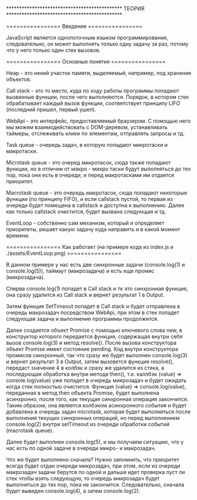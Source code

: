 *********************************************  ТЕОРИЯ *********************************************


================ Введение ================

JavaScript является однопоточным языком программирования, следовательно,
он может выполнять только одну задачу за раз, потому что у него только один стек вызовов.



================ Основные понятия ================

Heap - это некий участок памяти, выделяемый, например, под хранение объектов. 

Call stack - это то место, куда по ходу работы программы попадают вызванные функции, после чего выполняются.
Порядок, в котором стек обрабатывает каждый вызов функции, соответствует принципу LIFO (последний пришел, первый ушел).

WebApi - это интерфейс, предоставляемый браузером. С помощью него мы можем взаимодействовать с DOM-деревом, устанавливать таймеры,
отслеживать клики по элементам, отправлять запросы и тд.

Task queue - очередь задач, в которую попадают микротаски и макротаски.

Microtask queue - это очеред микротасок, сюда также попадают функции, но в отличии от макро - микро таски будут выполняться до тех пор,
пока они есть в очереди, и перед макротасками им отдается приоритет.

Macrotask queue - это очередь макротасок, сюда попадают некоторые функции (по принципу FIFO), и если callstack пустой, то первая
из очереди будет помещена в callstack и доступна к выполнению. Далее как только callstack очистится, будет вызвана следующая и тд.

EventLoop - собственно сам механизм, который и определяет приоритеты, решает какую задачу куда направить и в какой момент времени.



================ Как работает (на примере кода из index.js и ./assets/EventLoop.png) ================

В данном примере у нас есть две синхронные задачи (console.log(1) и console.log(5)), таймаут (макрозадача) и есть еще промис (микрозадача).

Сперва console.log(1) попадет в Call stack и тк это синхронная функция, она сразу удалится из Call stack и вернет результат 1 в Output.

Затем функция SetTimeout попадет в Call stack и будет отправлена в очередь макрозадач посредством WebApi, при этом в стек попадет следующая
задача и выполнение программы продолжится.

Далее создается объект Promise с помощью ключевого слова new, в конструктор которого передается функция, содержащая внутри себя вызов console.log(3) и метод resolve().
После вызова конструктора объект Promise имеет состояние pending. Код внутри конструктора промисов синхронный, так что сразу же будет выполнен console.log(3)
и вернет результат 3 в Output, затем вызовется функция resolve(), передаст значение 4 в колбэк и сразу же удалится из стека, а последующая обработка внутри метода then(),
т.е. каллбэк (value) => console.log(value) уже попадет в очередь микрозадач и будет ожидать когда стек полностью очистится.
Функция (value) => console.log(value), переданная в метод then объекта Promise, будет выполнена асинхронно, после того, как текущая синхронная операция закончится.
Таким образом, она является колбэком асинхронного события и будет добавлена в очередь задач microtask, которая будет выполняться после выполнения текущих синхронных
операций, но перед выполнением console.log(2) внутри setTimeout из очереди обработки событий (macrotask queue).

Далее будет выполнен console.log(5), и мы получаем ситуацию, что у нас есть по одной задаче в очереди микро- и макрозадач. 

Что же будет выполнено сначала? Нужно запомнить, что приоритет всегда будет отдан очереди микрозадач, при этом, если из очереди макрозадач задачи
берутся по одной и дальше идет проверка пуст ли стек чтобы взять следующую, то очередь микрозадач будет выполняться до тех пор, пока не закончится.
Следовательно, сначала будет выведен console.log(4), а затем console.log(2).
